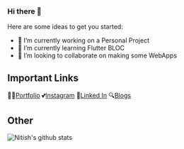 ### Hi there 👋

Here are some ideas to get you started:

- 🔭 I’m currently working on a Personal Project
- 🌱 I’m currently learning Flutter BLOC
- 👯 I’m looking to collaborate on making some WebApps
## Important Links

👨‍💻[Portfolio](https://nitishpatel.github.io)
💕[Instagram](https://www.instagram.com/_nitishpatel_/)
🙌[Linked In](www.linkedin.com/in/nitishp25)
🔍[Blogs](https://medium.com/@patelnitish)

## Other
![Nitish's github stats](https://github-readme-stats.vercel.app/api?username=nitishpatel&show_icons=true&title_color=fff&icon_color=79ff97&text_color=9f9f9f&bg_color=2c3e50)
